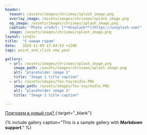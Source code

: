 ```yaml
---
header:
  teaser: /assets/images/chrismas/splash_image.png
  overlay_image: /assets/images/chrismas/splash_image.png
  og_image: /assets/images/chrismas/splash_image.png
  caption: "Photo credit: [**Unsplash**](https://unsplash.com)"
  image: /assets/images/chrismas/splash_image.png
layout: single
title:  "С новым годом"
date:   2020-11-09 17:04:53 +1200
tags: point_and_click new_year

gallery:
  - url: /assets/images/chrismas/splash_image.png
    image_path: /assets/images/chrismas/splash_image.png
    alt: "placeholder image 1"
    title: "Image 1 title caption"
  - url: /assets/images/fox-toy/midle.PNG
    image_path: /assets/images/fox-toy/midle.PNG
    alt: "placeholder image 2"
    title: "Image 2 title caption"

---
```






[Поиграем в новый год? ](/games_folder/christmas/index.html){:target="_blank"}

{% include gallery caption="This is a sample gallery with **Markdown support**." %}
